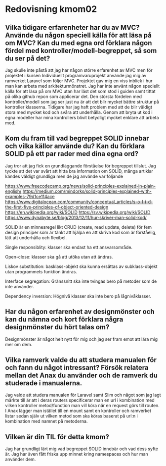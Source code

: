 ---
---
Redovisning kmom02
=========================

## Vilka tidigare erfarenheter har du av MVC? Använde du någon speciell källa för att läsa på om MVC? Kan du med egna ord förklara någon fördel med kontroller/modell-begreppet, så som du ser på det?

Jag skulle inte påstå att jag har någon större erfarenhet av MVC men för projektet i kursen Individuellt programvaruprojekt använde jag mig av ramverket Laravel som följer MVC. Projektet gav mig en viss inblick i hur man kan arbeta med arkitekturmönstret. Jag har inte använt någon speciellt källa för att läsa på om MVC utan har läst det som stod i guiden samt tittat på olika github repon som applicerar det. Den största fördelen med kontroller/modell som jag ser just nu är att det blir mycket bättre struktur på kontroller klasserna. Tidigare har jag haft problem med att de blir väldigt stora med mycket kod och svåra att underhålla. Genom att bryta ut kod i egna modeller har mina kontrollers blivit betydligt mycket enklare att arbeta med.

## Kom du fram till vad begreppet SOLID innebar och vilka källor använde du? Kan du förklara SOLID på ett par rader med dina egna ord?

Jag tror att jag fick en grundläggande förståelse för begreppet tillslut. Jag tyckte att det var svårt att hitta bra information om SOLID, många artiklar kändes väldigt grundliga men de jag använde var följande

https://www.freecodecamp.org/news/solid-principles-explained-in-plain-english/
https://medium.com/mindorks/solid-principles-explained-with-examples-79d1ce114ace 
https://www.digitalocean.com/community/conceptual_articles/s-o-l-i-d-the-first-five-principles-of-object-oriented-design
https://en.wikipedia.org/wiki/SOLID
https://sv.wikipedia.org/wiki/SOLID
https://www.dynabyte.se/blog/2013/12/11/hur-skriver-man-solid-kod/

SOLID är en minnesregel likt CRUD (create, read update, delete) för fem design principer som är tänkt att hjälpa en att skriva kod som är förståelig, lätt att underhålla och flexibel.

Single responsiblity: klasser ska endast ha ett ansvarsområde.

Open-close: klasser ska gå att utöka utan att ändras.

Liskov substitution: basklass-objekt ska kunna ersättas av subklass-objekt utan programmets funktion ändras.

Interface segregation: Gränssnitt ska inte tvingas bero på metoder som de inte använder.

Dependency inversion: Högnivå klasser ska inte bero på lågnivåklasser.


## Har du någon erfarenhet av designmönster och kan du nämna och kort förklara några designmönster du hört talas om?

Designmönster är något helt nytt för mig och jag ser fram emot att lära mig mer om dem.

## Vilka ramverk valde du att studera manualen för och fann du något intressant? Försök relatera mellan det Anax du använder och de ramverk du studerade i manualerna.

Jag valde att studera manualen för Laravel samt Slim och något som jag lagt märkte till är att i deras routers specificerar man en url i kombination med vilken kontroller metod/function man vill köra när en request görs till routen. I Anax lägger man istället till en mount samt en kontroller och ramverket listar sedan själv ut vilken metod som ska köras baserat på url:n i kombination med namnet på metoderna.

## Vilken är din TIL för detta kmom?

Jag har grundligt lärt mig vad begreppet SOLID innebär och vad dess syfte är. Jag har även fått friska upp minnet kring namespaces och hur man använder dem.
